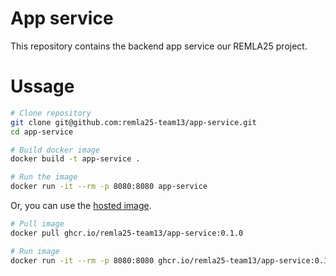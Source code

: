 # App service
This repository contains the backend app service our REMLA25 project.

# Ussage
```sh
# Clone repository 
git clone git@github.com:remla25-team13/app-service.git
cd app-service

# Build docker image
docker build -t app-service .

# Run the image
docker run -it --rm -p 8080:8080 app-service
```

Or, you can use the [hosted image](https://github.com/remla25-team13/app-service/pkgs/container/app-service).
```sh
# Pull image
docker pull ghcr.io/remla25-team13/app-service:0.1.0

# Run image
docker run -it --rm -p 8080:8080 ghcr.io/remla25-team13/app-service:0.1.0
```
